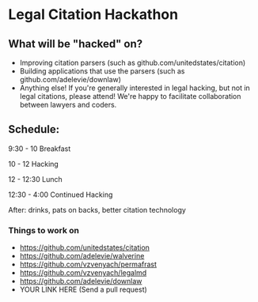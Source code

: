 # Legal Citation Hackathon

## What will be "hacked" on?

- Improving citation parsers (such as github.com/unitedstates/citation)
- Building applications that use the parsers (such as github.com/adelevie/downlaw)
- Anything else! If you're generally interested in legal hacking, but not in legal citations, please attend! We're happy to facilitate collaboration between lawyers and coders.

## Schedule: 

9:30 - 10 Breakfast

10 - 12 Hacking

12 - 12:30 Lunch

12:30 - 4:00 Continued Hacking 

After: drinks, pats on backs, better citation technology 

### Things to work on

- https://github.com/unitedstates/citation
- https://github.com/adelevie/walverine
- https://github.com/vzvenyach/permafrast
- https://github.com/vzvenyach/legalmd
- https://github.com/adelevie/downlaw
- YOUR LINK HERE (Send a pull request)

